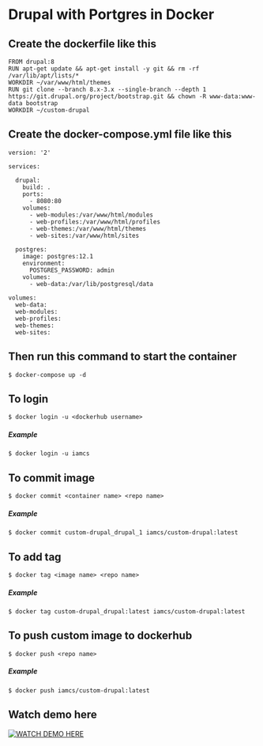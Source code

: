 # Drupal with Portgres in Docker

## Create the dockerfile like this

```
FROM drupal:8
RUN apt-get update && apt-get install -y git && rm -rf /var/lib/apt/lists/*
WORKDIR ~/var/www/html/themes
RUN git clone --branch 8.x-3.x --single-branch --depth 1 https://git.drupal.org/project/bootstrap.git && chown -R www-data:www-data bootstrap
WORKDIR ~/custom-drupal
```

## Create the docker-compose.yml file like this

```
version: '2'

services:

  drupal:
    build: .
    ports:
      - 8080:80
    volumes:
      - web-modules:/var/www/html/modules
      - web-profiles:/var/www/html/profiles
      - web-themes:/var/www/html/themes
      - web-sites:/var/www/html/sites

  postgres:
    image: postgres:12.1
    environment:
      POSTGRES_PASSWORD: admin
    volumes:
      - web-data:/var/lib/postgresql/data

volumes:
  web-data:
  web-modules:
  web-profiles:
  web-themes:
  web-sites:

```

## Then run this command to start the container
```
$ docker-compose up -d
```

## To login
```
$ docker login -u <dockerhub username>
```

##### Example
```
$ docker login -u iamcs
```

## To commit image
```
$ docker commit <container name> <repo name>
```

##### Example
```
$ docker commit custom-drupal_drupal_1 iamcs/custom-drupal:latest
```

## To add tag
```
$ docker tag <image name> <repo name>
```

##### Example
```
$ docker tag custom-drupal_drupal:latest iamcs/custom-drupal:latest
```

## To push custom image to dockerhub
```
$ docker push <repo name>
```
##### Example
```
$ docker push iamcs/custom-drupal:latest
```


## Watch demo here

[![WATCH DEMO HERE](https://i9.ytimg.com/vi/4R2RylfCjks/hqdefault.jpg?sqp=CJz3sfoF&rs=AOn4CLCT0rtu35qxBQbJBdM40nGOWrqSfQ)](https://youtu.be/4R2RylfCjks)

